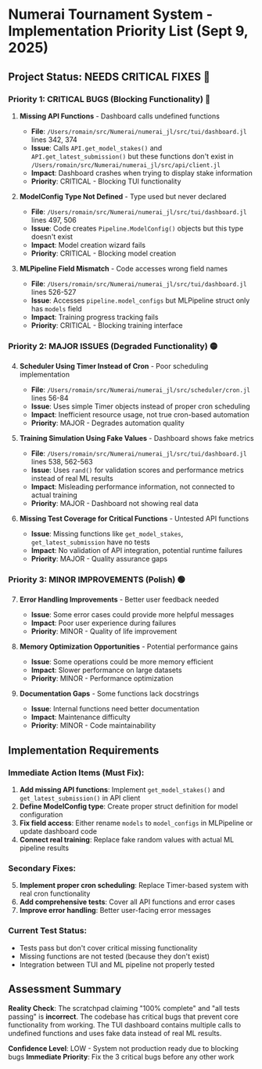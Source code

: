 # Numerai Tournament System - Implementation Priority List (Sept 9, 2025)

## Project Status: NEEDS CRITICAL FIXES 🔴

### Priority 1: CRITICAL BUGS (Blocking Functionality) 🔴

1. **Missing API Functions** - Dashboard calls undefined functions
   - **File**: `/Users/romain/src/Numerai/numerai_jl/src/tui/dashboard.jl` lines 342, 374
   - **Issue**: Calls `API.get_model_stakes()` and `API.get_latest_submission()` but these functions don't exist in `/Users/romain/src/Numerai/numerai_jl/src/api/client.jl`
   - **Impact**: Dashboard crashes when trying to display stake information
   - **Priority**: CRITICAL - Blocking TUI functionality

2. **ModelConfig Type Not Defined** - Type used but never declared
   - **File**: `/Users/romain/src/Numerai/numerai_jl/src/tui/dashboard.jl` lines 497, 506
   - **Issue**: Code creates `Pipeline.ModelConfig()` objects but this type doesn't exist
   - **Impact**: Model creation wizard fails
   - **Priority**: CRITICAL - Blocking model creation

3. **MLPipeline Field Mismatch** - Code accesses wrong field names
   - **File**: `/Users/romain/src/Numerai/numerai_jl/src/tui/dashboard.jl` lines 526-527
   - **Issue**: Accesses `pipeline.model_configs` but MLPipeline struct only has `models` field
   - **Impact**: Training progress tracking fails
   - **Priority**: CRITICAL - Blocking training interface

### Priority 2: MAJOR ISSUES (Degraded Functionality) 🟡

4. **Scheduler Using Timer Instead of Cron** - Poor scheduling implementation
   - **File**: `/Users/romain/src/Numerai/numerai_jl/src/scheduler/cron.jl` lines 56-84
   - **Issue**: Uses simple Timer objects instead of proper cron scheduling
   - **Impact**: Inefficient resource usage, not true cron-based automation
   - **Priority**: MAJOR - Degrades automation quality

5. **Training Simulation Using Fake Values** - Dashboard shows fake metrics
   - **File**: `/Users/romain/src/Numerai/numerai_jl/src/tui/dashboard.jl` lines 538, 562-563
   - **Issue**: Uses `rand()` for validation scores and performance metrics instead of real ML results
   - **Impact**: Misleading performance information, not connected to actual training
   - **Priority**: MAJOR - Dashboard not showing real data

6. **Missing Test Coverage for Critical Functions** - Untested API functions
   - **Issue**: Missing functions like `get_model_stakes`, `get_latest_submission` have no tests
   - **Impact**: No validation of API integration, potential runtime failures
   - **Priority**: MAJOR - Quality assurance gaps

### Priority 3: MINOR IMPROVEMENTS (Polish) 🟢

7. **Error Handling Improvements** - Better user feedback needed
   - **Issue**: Some error cases could provide more helpful messages
   - **Impact**: Poor user experience during failures
   - **Priority**: MINOR - Quality of life improvement

8. **Memory Optimization Opportunities** - Potential performance gains
   - **Issue**: Some operations could be more memory efficient
   - **Impact**: Slower performance on large datasets
   - **Priority**: MINOR - Performance optimization

9. **Documentation Gaps** - Some functions lack docstrings
   - **Issue**: Internal functions need better documentation
   - **Impact**: Maintenance difficulty
   - **Priority**: MINOR - Code maintainability

## Implementation Requirements

### Immediate Action Items (Must Fix):
1. **Add missing API functions**: Implement `get_model_stakes()` and `get_latest_submission()` in API client
2. **Define ModelConfig type**: Create proper struct definition for model configuration
3. **Fix field access**: Either rename `models` to `model_configs` in MLPipeline or update dashboard code
4. **Connect real training**: Replace fake random values with actual ML pipeline results

### Secondary Fixes:
5. **Implement proper cron scheduling**: Replace Timer-based system with real cron functionality
6. **Add comprehensive tests**: Cover all API functions and error cases
7. **Improve error handling**: Better user-facing error messages

### Current Test Status:
- Tests pass but don't cover critical missing functionality
- Missing functions are not tested (because they don't exist)
- Integration between TUI and ML pipeline not properly tested

## Assessment Summary

**Reality Check**: The scratchpad claiming "100% complete" and "all tests passing" is **incorrect**. The codebase has critical bugs that prevent core functionality from working. The TUI dashboard contains multiple calls to undefined functions and uses fake data instead of real ML results.

**Confidence Level**: LOW - System not production ready due to blocking bugs
**Immediate Priority**: Fix the 3 critical bugs before any other work